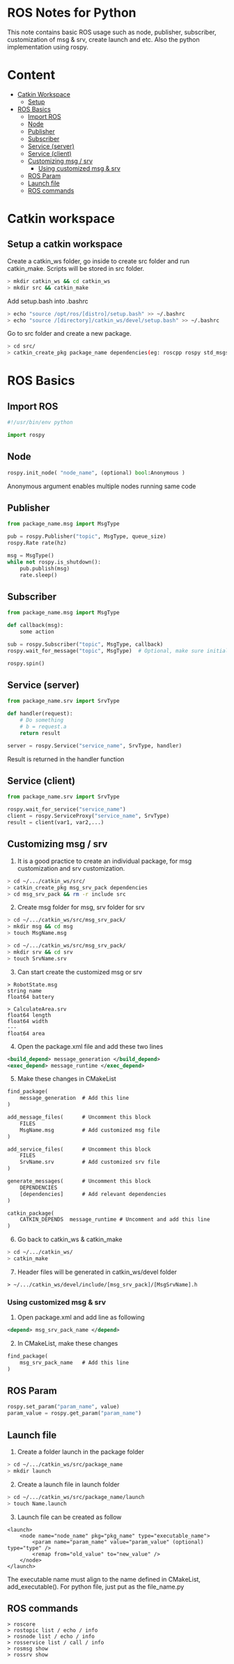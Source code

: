 # ROS Notes for Python

This note contains basic ROS usage such as node, publisher, subscriber, customization of msg & srv, create launch and etc. Also the python implementation using rospy.

# Content
- [Catkin Workspace](#catkin-workspace)
    - [Setup](#setup-a-catkin-workspace)
- [ROS Basics](#ros-basics)
    - [Import ROS](#import-ros)
    - [Node](#node)
    - [Publisher](#publisher)
    - [Subscriber](#subscriber)
    - [Service (server)](#service-server)
    - [Service (client)](#service-client)
    - [Customizing msg / srv](#customizing-msg--srv)
        - [Using customized msg & srv](#using-customized-msg--srv)
    - [ROS Param](#ros-param)
    - [Launch file](#launch-file)
    - [ROS commands](#ros-commands)

# Catkin workspace
## Setup a catkin workspace
Create a catkin_ws folder, go inside to create src folder and run catkin_make. Scripts will be stored in src folder.

```bash
> mkdir catkin_ws && cd catkin_ws
> mkdir src && catkin_make
```

Add setup.bash into .bashrc

```bash
> echo "source /opt/ros/[distro]/setup.bash" >> ~/.bashrc
> echo "source /[directory]/catkin_ws/devel/setup.bash" >> ~/.bashrc
```

Go to src folder and create a new package.

```bash
> cd src/
> catkin_create_pkg package_name dependencies(eg: roscpp rospy std_msgs)
```

# ROS Basics
## Import ROS
```python
#!/usr/bin/env python

import rospy
```

## Node
```python
rospy.init_node( "node_name", (optional) bool:Anonymous )
```

Anonymous argument enables multiple nodes running same code

## Publisher
```python
from package_name.msg import MsgType

pub = rospy.Publisher("topic", MsgType, queue_size)
rospy.Rate rate(hz)

msg = MsgType()
while not rospy.is_shutdown():
    pub.publish(msg)
    rate.sleep()
```

## Subscriber
```python
from package_name.msg import MsgType

def callback(msg):
    some action

sub = rospy.Subscriber("topic", MsgType, callback)
rospy.wait_for_message("topic", MsgType)  # Optional, make sure initialization complete

rospy.spin()
```

## Service (server)
```python
from package_name.srv import SrvType

def handler(request):
    # Do something
    # b = request.a
    return result

server = rospy.Service("service_name", SrvType, handler)
```

Result is returned in the handler function

## Service (client)
```python
from package_name.srv import SrvType

rospy.wait_for_service("service_name")
client = rospy.ServiceProxy("service_name", SrvType)
result = client(var1, var2,...)
```

## Customizing msg / srv
1. It is a good practice to create an individual package, for msg customization and srv customization.

```bash
> cd ~/.../catkin_ws/src/
> catkin_create_pkg msg_srv_pack dependencies
> cd msg_srv_pack && rm -r include src
```

2. Create msg folder for msg, srv folder for srv

```bash
> cd ~/.../catkin_ws/src/msg_srv_pack/
> mkdir msg && cd msg
> touch MsgName.msg

> cd ~/.../catkin_ws/src/msg_srv_pack/
> mkdir srv && cd srv
> touch SrvName.srv
```

3. Can start create the customized msg or srv
```
> RobotState.msg
string name
float64 battery

> CalculateArea.srv
float64 length
float64 width
---
float64 area
```

4. Open the package.xml file and add these two lines

```xml
<build_depend> message_generation </build_depend>
<exec_depend> message_runtime </exec_depend>
```

5. Make these changes in CMakeList
```txt
find_package(
    message_generation  # Add this line
)

add_message_files(      # Uncomment this block
    FILES
    MsgName.msg         # Add customized msg file
)

add_service_files(      # Uncomment this block
    FILES
    SrvName.srv         # Add customized srv file
)

generate_messages(      # Uncomment this block
    DEPENDENCIES
    [dependencies]      # Add relevant dependencies
)

catkin_package(
    CATKIN_DEPENDS  message_runtime # Uncomment and add this line
)
```

6. Go back to catkin_ws & catkin_make
```bash
> cd ~/.../catkin_ws/
> catkin_make
```

7. Header files will be generated in catkin_ws/devel folder
```
> ~/.../catkin_ws/devel/include/[msg_srv_pack]/[MsgSrvName].h
```

### Using customized msg & srv
1. Open package.xml and add line as following
```xml
<depend> msg_srv_pack_name </depend>
```

2. In CMakeList, make these changes
```txt
find_package(
    msg_srv_pack_name   # Add this line
)
```

## ROS Param
```python
rospy.set_param("param_name", value)
param_value = rospy.get_param("param_name")
```

## Launch file
1. Create a folder launch in the package folder
```bash
> cd ~/.../catkin_ws/src/package_name
> mkdir launch
```

2. Create a launch file in launch folder
```bash
> cd ~/.../catkin_ws/src/package_name/launch
> touch Name.launch
```

3. Launch file can be created as follow
```launch
<launch>
    <node name="node_name" pkg="pkg_name" type="executable_name">
        <param name="param_name" value="param_value" (optional) type="type" />
        <remap from="old_value" to="new_value" />
    </node>
</launch>
```

The executable name must align to the name defined in CMakeList, add_executable(). For python file, just put as the file_name.py

## ROS commands
```ros
> roscore
> rostopic list / echo / info
> rosnode list / echo / info
> rosservice list / call / info
> rosmsg show
> rossrv show
```